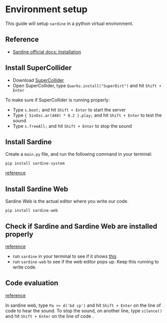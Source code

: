 # Environment setup
This guide will setup `sardine` in a python virtual environment.

## Reference
- [Sardine official docs: Installation](https://sardine.raphaelforment.fr/installation.html)

## Install SuperCollider
- Download [SuperCollider](https://supercollider.github.io/)
- Open SuperCollider, type `Quarks.install("SuperDirt")` and hit `Shift + Enter`

To make sure if SuperCollider is running properly:
- Type `s.boot;` and hit `Shift + Enter` to start the server
- Type `{ SinOsc.ar(440) * 0.2 }.play;` and hit `Shift + Enter` to test the sound
- Type `s.freeAll;` and hit `Shift + Enter` to stop the sound

## Install Sardine
Create a `main.py` file, and run the following command in your terminal:
```
pip install sardine-system
```
[reference](https://sardine.raphaelforment.fr/installation/macos.html#installing-sardine)

## Install Sardine Web
Sardine Web is the actual editor where you write our code.
```
pip install sardine-web
```

## Check if Sardine and Sardine Web are installed properly
[reference](https://sardine.raphaelforment.fr/installation/post_install_checkup.html#can-you-run-sardine-and-sardine-web)
- run `sardine` in your terminal to see if it shows [this](https://sardine.raphaelforment.fr/getting_started/starting.html)
- run `sardine-web` to see if the web editor pops up. Keep this running to write code.

## Code evaluation
[reference](https://sardine.raphaelforment.fr/getting_started/code_evaluation.html)

In sardine web, type `Pa >> d('bd cp')` and hit `Shift + Enter` on the line of code to hear the sound.
To stop the sound, on another line, type `silence()` and hit `Shift + Enter` on the line of code .